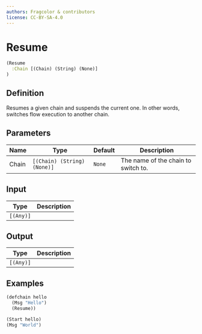 ```yaml
---
authors: Fragcolor & contributors
license: CC-BY-SA-4.0
---
```



# Resume

```clojure
(Resume
  :Chain [(Chain) (String) (None)]
)
```


## Definition

Resumes a given chain and suspends the current one. In other words, switches flow execution to another chain.


## Parameters

| Name | Type | Default | Description |
|------|------|---------|-------------|
| Chain | `[(Chain) (String) (None)]` | `None` | The name of the chain to switch to. |


## Input

| Type | Description |
|------|-------------|
| `[(Any)]` |  |


## Output

| Type | Description |
|------|-------------|
| `[(Any)]` |  |


## Examples

```clojure
(defchain hello
  (Msg "Hello")
  (Resume))

(Start hello)
(Msg "World")
```
